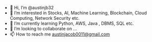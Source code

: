 - 👋 Hi, I’m @austinjb32
- 👀 I’m interested in Stocks, AI, Machine Learning, Blockchain, Cloud Computing, Network Security etc.
- 🌱 I’m currently learning Python, AWS, Java , DBMS, SQL etc.
- 💞️ I’m looking to collaborate on ...
- 📫 How to reach me austinjacob0011@gmail.com

<!---
austinjb32/austinjb32 is a ✨ special ✨ repository because its `README.md` (this file) appears on your GitHub profile.
You can click the Preview link to take a look at your changes.
--->
